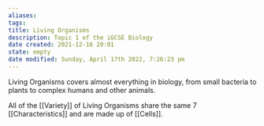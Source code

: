 ```yaml
---
aliases: 
tags: 
title: Living Organisms
description: Topic 1 of the iGCSE Biology
date created: 2021-12-16 20:01
state: empty
date modified: Sunday, April 17th 2022, 7:26:23 pm
---
```


Living Organisms covers almost everything in biology, from small bacteria to plants to complex humans and other animals.

All of the [[Variety]] of Living Organisms share the same 7 [[Characteristics]] and are made up of [[Cells]].
